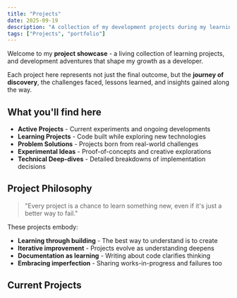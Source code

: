 ```yaml
---
title: "Projects"
date: 2025-09-19
description: "A collection of my development projects during my learning journeys"
tags: ["Projects", "portfolio"]
---
```

Welcome to my **project showcase** - a living collection of learning projects, and development adventures that shape my growth as a developer.

Each project here represents not just the final outcome, but the **journey of discovery**, the challenges faced, lessons learned, and insights gained along the way.

## What you'll find here
- **Active Projects** - Current experiments and ongoing developments
- **Learning Projects** - Code built while exploring new technologies
- **Problem Solutions** - Projects born from real-world challenges
- **Experimental Ideas** - Proof-of-concepts and creative explorations
- **Technical Deep-dives** - Detailed breakdowns of implementation decisions

## Project Philosophy
> "Every project is a chance to learn something new, even if it's just a better way to fail."

These projects embody:
- **Learning through building** - The best way to understand is to create
- **Iterative improvement** - Projects evolve as understanding deepens  
- **Documentation as learning** - Writing about code clarifies thinking
- **Embracing imperfection** - Sharing works-in-progress and failures too
## Current Projects